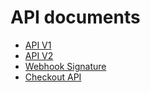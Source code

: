 # API documents

- [API V1](apiv1.org)
- [API V2](apiv2.org)
- [Webhook Signature](webhook_signature.org)
- [Checkout API](Checkout_API_Documentation.md)
